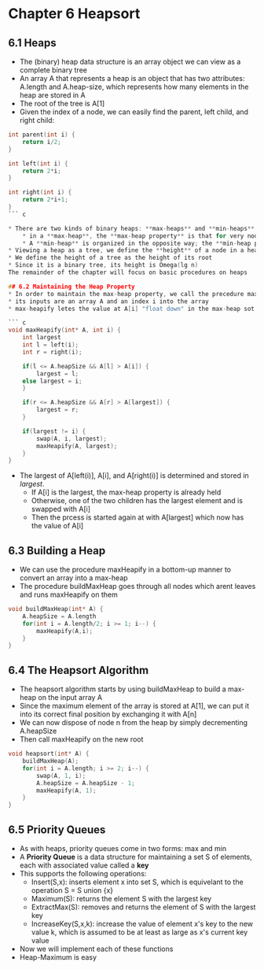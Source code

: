 # Chapter 6 Heapsort

## 6.1 Heaps
* The (binary) heap data structure is an array object we can view as a complete binary tree
* An array A that represents a heap is an object that has two attributes: A.length and A.heap-size, which represents how many elements in the heap are stored in A
* The root of the tree is A[1]
* Given the index of a node, we can easily find the parent, left child, and right child:

``` c
int parent(int i) {
    return i/2;
}

int left(int i) {
    return 2*i;
}

int right(int i) {
    return 2*i+1;
}
``` c

* There are two kinds of binary heaps: **max-heaps** and **min-heaps**
    * in a **max-heap**, the **max-heap property** is that for very node i, other tthan the root, A[parent(i)] >= A[i]
    * A **min-heap** is organized in the opposite way; the **min-heap property** is that for every node i other than the root, A[parent(i)] <= A[i]
* Viewing a heap as a tree, we define the **height** of a node in a heap to be the number of edges on the longest simple downward path from the node to a leaf
* We define the height of a tree as the height of its root
* Since it is a binary tree, its height is Omega(lg n)
The remainder of the chapter will focus on basic procedures on heaps

## 6.2 Maintaining the Heap Property
* In order to maintain the max-heap property, we call the precedure max-heapify
* its inputs are an array A and an index i into the array
* max-heapify letes the value at A[i] "float down" in the max-heap sot hat the subtree rooted at i obeys the max-heap property

``` c
void maxHeapify(int* A, int i) {
    int largest
    int l = left(i);
    int r = right(i);

    if(l <= A.heapSize && A[l] > A[i]) {
        largest = l;
    else largest = i;
    }

    if(r <= A.heapSize && A[r] > A[largest]) {
        largest = r;
    }

    if(largest != i) {
        swap(A, i, largest);
        maxHeapify(A, largest);
    }
}
```

* The largest of A[left(i)], A[i], and A[right(i)] is determined and stored in _largest_.
    * If A[i] is the largest, the max-heap property is already held
    * Otherwise, one of the two children has the largest element and is swapped with A[i]
    * Then the prcess is started again at with A[largest] which now has the value of A[i]


## 6.3 Building a Heap
* We can use the procedure maxHeapify in a bottom-up manner to convert an array into a max-heap
* The procedure buildMaxHeap goes through all nodes which arent leaves and runs maxHeapify on them

``` c
void buildMaxHeap(int* A) {
    A.heapSize = A.length
    for(int i = A.length/2; i >= 1; i--) {
        maxHeapify(A,i);
    }
}
```

## 6.4 The Heapsort Algorithm
* The heapsort algorithm starts by using buildMaxHeap to build a max-heap on the input array A
* Since the maximum element of the array is stored at A[1], we can put it into its correct final position by exchanging it with A[n]
* We can now dispose of node n from the heap by simply decrementing A.heapSize
* Then call maxHeapify on the new root

``` c
void heapsort(int* A) {
    buildMaxHeap(A);
    for(int i = A.length; i >= 2; i--) {
        swap(A, 1, i);
        A.heapSize = A.heapSize - 1;
        maxHeapify(A, 1);
    }
}
```

## 6.5 Priority Queues
* As with heaps, priority queues come in two forms: max and min
* A **Priority Queue** is a data structure for maintaining a set S of elements, each with associated value called a **key**
* This supports the following operations:
    * Insert(S,x): inserts element x into set S, which is equivelant to the operation S = S union {x}
    * Maximum(S): returns the element S with the largest key
    * ExtractMax(S): removes and returns the element of S with the largest key
    * IncreaseKey(S,x,k): increase the value of element x's key to the new value k, which is assumed to be at least as large as x's current key value
* Now we will implement each of these functions
* Heap-Maximum is easy

